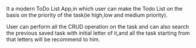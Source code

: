 It a modern ToDo List App,in which user can make the Todo List on the basis on the priority of the task(ie high,low and medium priority).

User can perform all the CRUD operation on the task and can also search the previous saved task with initial letter of it,and all 
the task starting from that letters will be recommend to him.


